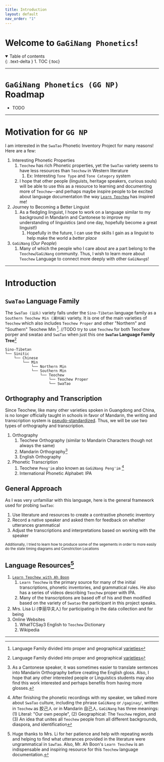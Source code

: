 ```yaml
---
title: Introduction
layout: default
nav_order: "1"
---
```

# Welcome to `GaGiNang Phonetics`!
<details open markdown="block">
  <summary>
    Table of contents
  </summary>
  {: .text-delta }
1. TOC
{:toc}
</details>

___
# `GaGiNang Phonetics (GG NP)` Roadmap
- TODO

___
# Motivation for `GG NP`
I am interested in the `SwaTao` Phonetic Inventory Project for many reasons! Here are a few:

1. Interesting Phonetic Properties
	1. `Teochew` has rich Phonetic properties, yet the `SwaTao` variety seems to have less resources than `Teochew` in Western literature
		1. Ex: Interesting `Tone Type` and `Tone Category` system
	2. I hope that other people (linguists, heritage speakers, curious souls) will be able to use this as a resource to learning and documenting more of `Teochew`--and perhaps maybe inspire people to be excited about language documentation the way [`Learn Teochew`](https://learn-teochew.github.io) has inspired me! 
2. Journey to Becoming a Better Linguist
	1. As a fledgling linguist, I hope to work on a language similar to my background in Mandarin and Cantonese to improve my understanding of linguistics (and one day, hopefully become a great linguist!)
		1. Hopefully in the future, I can use the skills I gain as a linguist to help make the world a *better place*
3. `GaGiNang` (*Our People*)
	1. Many of which the people who I care about are a part belong to the `Teochew`/`GaGiNang` community. Thus, I wish to learn more about `Teochew` Language to connect more deeply with other `GaGiNang`s!

___
# Introduction
## `SwaTao` Language Family
The `SwaTao (汕头)` variety falls under the `Sino-Tibetan` language family as a `Southern Teochew Min (潮州闽)` variety. It is one of the main varieties of `Teochew` which also includes `Teochew Proper` and other "Northern"  and "Southern" Teochew Min [^1].
//TODO try to use `Teochew` for both Teochew porper and swatao and `SwaTao` when just this one
**`SwaTao` Language Family Tree**[^1]
```
Sino-Tibetan
└── Sinitic
    └── Chinese
        └── Min
            └── Northern Min
            └── Southern Min
                └── Teochew
	                └── Teochew Proper
	                └── SwaTao
```

## Orthography and Transcription 
Since Teochew, like many other varieties spoken in Guangdong and China, is no longer officially taught in schools in favor of Mandarin, the writing and transcription system is [pseudo-standardized](https://en.wikipedia.org/wiki/Peng%27im). Thus, we will be use two types of orthography and transcription.
1. Orthography
	1. Teochew Orthography (similar to Mandarin Characters though not always the same)
	2. Mandarin Orthography[^2]
	3. English Orthography
2. Phonetic Transcription
	1. Teochew `Peng'im` also known as `GaGiNang Peng'im` [^3]
	2. International Phonetic Alphabet: IPA

## General Approach
As I was very unfamiliar with this language, here is the general framework used for probing `SwaTao`:
1. Use literature and resources to create a contrastive phonetic inventory
2. Record a native speaker and asked them for feedback on whether utterances grammatical
3. Adjust the transcriptions and interpretations based on working with the speaker

<small>Additionally, I tried to learn how to produce some of the segements in order to more easily do the state timing diagrams and Constriction Locations</small>
## Language Resources[^4]
1. [`Learn Teochew with Ah Boon`](https://learn-teochew.github.io)
	1. `Learn Teochew` is the primary source for many of the initial transcriptions, phonetic inventories, and grammatical rules. He also has a series of videos describing `Teochew` proper with IPA.
	2. Many of the transcriptions are based off of his and then modified based on the variety of `Swatao` the participant in this project speaks.
2. Mrs. Lisa Li (李丽华夫人) for participating in the data collection and for being 
3. Online Websites
	1. WhatTCSay3 English to `Teochew` Dictionary 
	2. Wikipedia

___
[^1]: Language Family divided into proper and geographical [varieties](https://en.wikipedia.org/wiki/Teochew_Min)
[^2]: As a Cantonese speaker, it was sometimes easier to translate sentences into Mandarin Orthography before creating the English gloss. Also, I hope that any other interested people or Linguistics students may also find this work interested and perhaps benefits from having more glosses.
[^3]: After finishing the phonetic recordings with my speaker, we talked more about `SwaTao` culture, including the  phrase `GaGiNang` or `/gaginaŋ/`, written in `Teochew` as 胶己人 or in Mandarin 自己人. `GaGiNang` has three meanings: (1) Literal: "Our own people", (2) Geographical: The `Teochew` region, and (3) An idea that unites all `Teochew` people from all different backgrounds, diaspora, and identification
[^4]: Huge thanks to Mrs. Li for her patience and help with repeating words and helping to find what utterances provided in the literature were ungrammatical in `SawTao`. Also, Mr. Ah Boon's `Learn Teochew` is an indispensable and inspiring resource for this `Teochew` language documentation.